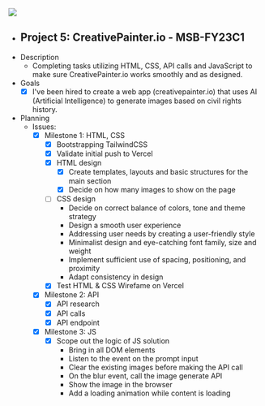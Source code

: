![](https://i.imgur.com/9DUK4w1.png)
- ## Project 5: CreativePainter.io - MSB-FY23C1
- Description  
	- Completing tasks utilizing HTML, CSS, API calls and JavaScript to make sure CreativePainter.io works smoothly and as designed.  
- Goals  
	- [x] I've been hired to create a web app (creativepainter.io) that uses AI (Artificial Intelligence) to generate images based on civil rights history.  
- Planning  
	- Issues:  
		- [x] Milestone 1: HTML, CSS  
			- [x] Bootstrapping TailwindCSS  
			- [x] Validate initial push to Vercel  
			- [x] HTML design  
				- [x] Create templates, layouts and basic structures for the main section  
				- [x] Decide on how many images to show on the page  
			- [ ] CSS design  
				- Decide on correct balance of colors, tone and theme strategy  
				- Design a smooth user experience  
				- Addressing user needs by creating a user-friendly style  
				- Minimalist design and eye-catching font family, size and weight  
				- Implement sufficient use of spacing, positioning, and proximity  
				- Adapt consistency in design  
			- [x] Test HTML & CSS Wirefame on Vercel  
		- [x] Milestone 2: API  
			- [x] API research  
			- [x] API calls  
			- [x] API endpoint  
		- [x] Milestone 3: JS  
			- [x] Scope out the logic of JS solution  
				- Bring in all DOM elements  
                - Listen to the event on the prompt input  
                - Clear the existing images before making the API call
            	- On the blur event, call the image generate API  
                - Show the image in the browser  
                - Add a loading animation while content is loading 